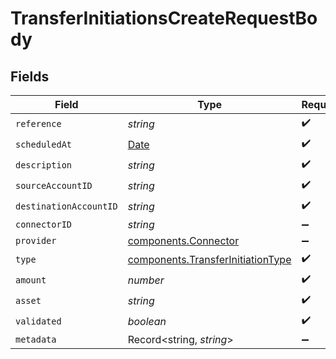 # TransferInitiationsCreateRequestBody


## Fields

| Field                                                                                         | Type                                                                                          | Required                                                                                      | Description                                                                                   |
| --------------------------------------------------------------------------------------------- | --------------------------------------------------------------------------------------------- | --------------------------------------------------------------------------------------------- | --------------------------------------------------------------------------------------------- |
| `reference`                                                                                   | *string*                                                                                      | :heavy_check_mark:                                                                            | N/A                                                                                           |
| `scheduledAt`                                                                                 | [Date](https://developer.mozilla.org/en-US/docs/Web/JavaScript/Reference/Global_Objects/Date) | :heavy_check_mark:                                                                            | N/A                                                                                           |
| `description`                                                                                 | *string*                                                                                      | :heavy_check_mark:                                                                            | N/A                                                                                           |
| `sourceAccountID`                                                                             | *string*                                                                                      | :heavy_check_mark:                                                                            | N/A                                                                                           |
| `destinationAccountID`                                                                        | *string*                                                                                      | :heavy_check_mark:                                                                            | N/A                                                                                           |
| `connectorID`                                                                                 | *string*                                                                                      | :heavy_minus_sign:                                                                            | N/A                                                                                           |
| `provider`                                                                                    | [components.Connector](../../models/components/connector.md)                                  | :heavy_minus_sign:                                                                            | N/A                                                                                           |
| `type`                                                                                        | [components.TransferInitiationType](../../models/components/transferinitiationtype.md)        | :heavy_check_mark:                                                                            | N/A                                                                                           |
| `amount`                                                                                      | *number*                                                                                      | :heavy_check_mark:                                                                            | N/A                                                                                           |
| `asset`                                                                                       | *string*                                                                                      | :heavy_check_mark:                                                                            | N/A                                                                                           |
| `validated`                                                                                   | *boolean*                                                                                     | :heavy_check_mark:                                                                            | N/A                                                                                           |
| `metadata`                                                                                    | Record<string, *string*>                                                                      | :heavy_minus_sign:                                                                            | N/A                                                                                           |